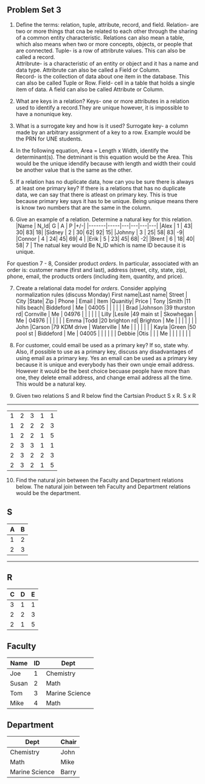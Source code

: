 ## Problem Set 3 

1. Define the terms: relation, tuple, attribute, record, and field.
  Relation- are two or more things that cna be related to each other through the sharing of a common entity characteristic. Relations can also mean a table, which also means when two or more concepts, objects, or people that are connected. 
  Tuple- is a row of attribrute values. This can also be called a record.  
  Attribrute- is a characteristic of an entity or object and it has a name and data type. Attribrute can also be called a Field or Column.          
  Record- is the collection of data about one item in the database. This can also be called Tuple or Row.
  Field- cell in a table that holds a single item of data. A field can also be called Attribute or Column.
  
2. What are keys in a relation?
  Keys- one or more attributes in a relation used to identify a record.They are unique however, it is impossible to have a nonunique key.
  
3. What is a surrogate key and how is it used?
  Surrogate key- a column made by an arbitrary assignment of a key to a row. Example would be the PRN for UNE students.
  
4. In the following equation, Area = Length x Width, identify the determinant(s).
  The detminant is this equation would be the Area. This would be the unique idendify because with length and width their could be another value that is the same as the other. 
  
5. If a relation has no duplicate data, how can you be sure there is always at least one primary key?
  If there is a relations that has no duplicate data, we can say that there is atleast on primary key. This is true because primary key says it has to be unique. Being unique means there is know two numbers that are the same in the column.
  
6. Give an example of a relation.  Determine a natural key for this relation.
  |Name   | N_Id| G | A | P |+/-|
  |-------|-----|---|---|---|---|
  |Alex   |  1  | 43| 30| 83| 18|
  |Sidney |  2  | 30| 62| 92| 15|
  |Johnny |  3  | 25| 58| 83| -9|
  |Connor |  4  | 24| 45| 69| 4 |
  |Erik   |  5  | 23| 45| 68| -2|
  |Brent  |  6  | 18| 40| 58| 7 |
  The natual key would Be N_ID which is name ID because it is unique.
   
  For question 7 - 8, Consider product *orders*.  In particular, associated with an order is: customer name (first and last), address (street, city, state, zip), phone, email, the products orders (including item, quantity, and price).  

7. Create a relational data model for *orders*.  Consider applying normalization rules (discuss Monday)
  First name|Last name|    Street    |    City    |State|    Zip   |   Phone   |   Email   |  Item   |Quanitiy| Price |
  Tony      |Smith    |11 hills beach| Biddeford  | Me  |  04005   |           |           |         |        |       |
  Brad      |Johnson  |39 thurston rd| Cornville  | Me  |  04976   |           |           |         |        |       |
  Lilly     |Lesile   |49 main st    | Skowhegan  | Me  |  04976   |           |           |         |        |       |
  Emma      |Todd     |20 brighton rd| Brighton   | Me  |          |           |           |         |        |       |
  John      |Carson   |79 KDM drive  | Waterville | Me  |          |           |           |         |        |       |
  Kayla     |Green    |50 pool st    | Biddeford  | Me  |  04005   |           |           |         |        |       |
  Debbie    |Otis     |              |            | Me  |          |           |           |         |        |       |
            
8. For customer, could email be used as a primary key?  If so, state why.  Also, if possible to use as a primary key, discuss any disadvantages of using email as a primary key.
  Yes an email can be used as a primary key because it is unique and everybody has their own unqie email address. However it would be the best choice becuase people have more than one, they delete email address, and change email address all the time. This would be a natural key.

9. Given two relations S and R below find the Cartsian Product S x R. 
  S x R
---------------------
|   |   |   |   |   |
|---|---|---|---|---|
| 1 | 2 | 3 | 1 | 1 |
| 1 | 2 | 2 | 2 | 3 |
| 1 | 2 | 2 | 1 | 5 |
| 2 | 3 | 3 | 1 | 1 |
| 2 | 3 | 2 | 2 | 3 |
| 2 | 3 | 2 | 1 | 5 |

10. Find the natural join between the Faculty and Department relations below.
  The natural join between teh Faculty and Department relations would be the department.

S
--------------
| A | B |
|---|---|
| 1 | 2 |
| 2 | 3 |
---------

R
------------
| C | D | E |
|---|---|---|
| 3 | 1 | 1 |
| 2 | 2 | 3 |
| 2 | 1 | 5 |



Faculty
--------------
| Name | ID | Dept |
|-------|----|----------------|
| Joe | 1 | Chemistry |
| Susan | 2 | Math |
| Tom | 3 | Marine Science |
| Mike | 4 | Math |


Department
------------
| Dept | Chair  |
|---|---|
| Chemistry | John |
| Math | Mike |
| Marine Science | Barry |
